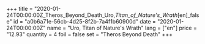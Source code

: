 +++
title = "2020-01-24T00:00:00Z_Theros_Beyond_Death_Uro,_Titan_of_Nature's_Wrath_[en]_false"
id = "a0b6a71e-56cb-4d25-8f2b-7a4f1b60900d"
date = "2020-01-24T00:00:00Z"
name = "Uro, Titan of Nature's Wrath"
lang = ["en"]
price = "12.93"
quantity = 4
foil = false
set = "Theros Beyond Death"
+++
